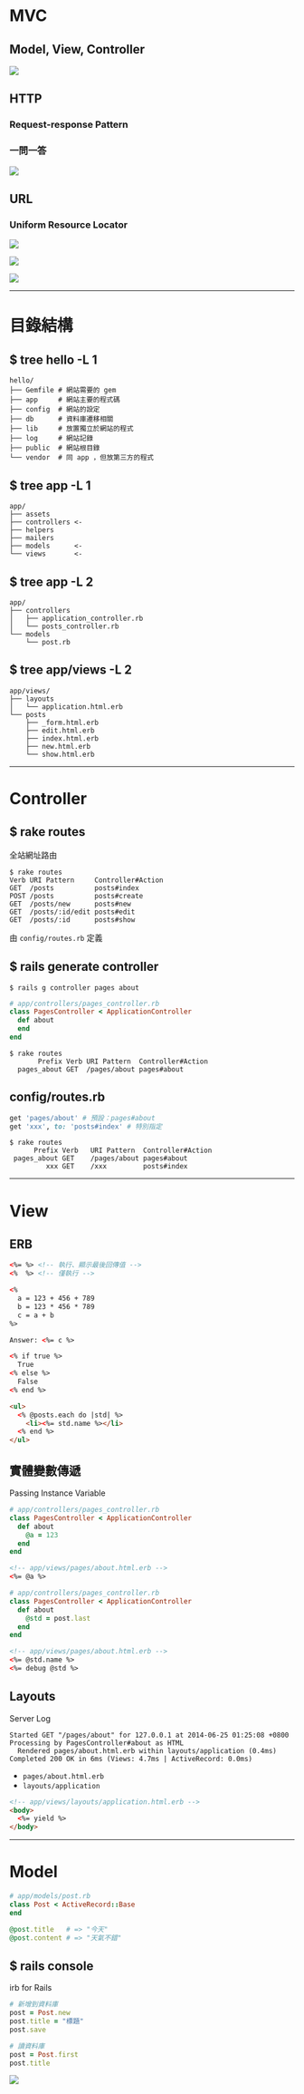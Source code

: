 # MVC 
## Model, View, Controller


![](img/browsers.jpg)


## HTTP
### Request-response Pattern
### 一問一答


![](img/client_server.png)


## URL
### Uniform Resource Locator
![](img/url.png)


![](img/client_server_2.png)


![](img/mvc_simple.png)

---

# 目錄結構 


## $ tree hello -L 1
```no-highlight
hello/
├── Gemfile # 網站需要的 gem
├── app     # 網站主要的程式碼
├── config  # 網站的設定
├── db      # 資料庫遷移相關
├── lib     # 放置獨立於網站的程式
├── log     # 網站記錄
├── public  # 網站根目錄
└── vendor  # 同 app ，但放第三方的程式
```


## $ tree app -L 1
```no-highlight
app/
├── assets
├── controllers <-
├── helpers
├── mailers
├── models      <-
└── views       <-
```


## $ tree app -L 2
```no-highlight
app/
├── controllers
│   ├── application_controller.rb
│   └── posts_controller.rb
└── models
    └── post.rb
```


## $ tree app/views -L 2
```no-highlight
app/views/
├── layouts
│   └── application.html.erb
└── posts
    ├── _form.html.erb
    ├── edit.html.erb
    ├── index.html.erb
    ├── new.html.erb
    └── show.html.erb
```

---

# Controller  


## $ rake routes
全站網址路由
```no-highlight
$ rake routes
Verb URI Pattern     Controller#Action
GET  /posts          posts#index
POST /posts          posts#create
GET  /posts/new      posts#new
GET  /posts/:id/edit posts#edit
GET  /posts/:id      posts#show
```
由 `config/routes.rb` 定義


## $ rails generate controller
```no-highlight
$ rails g controller pages about
```
```ruby
# app/controllers/pages_controller.rb
class PagesController < ApplicationController
  def about
  end
end
```
<!-- .element: style="font-size: 0.9em;" -->

```no-highlight
$ rake routes
       Prefix Verb URI Pattern  Controller#Action
  pages_about GET  /pages/about pages#about
```
<!-- .element: style="font-size: 0.8em;" -->


## config/routes.rb

```ruby
get 'pages/about' # 預設：pages#about
get 'xxx', to: 'posts#index' # 特別指定
```
<!-- .element: style="font-size: 0.9em;" -->

```no-highlight
$ rake routes
      Prefix Verb   URI Pattern  Controller#Action
 pages_about GET    /pages/about pages#about
         xxx GET    /xxx         posts#index
```
<!-- .element: style="font-size: 0.8em;" -->

---

# View 


## ERB

```html
<%= %> <!-- 執行、顯示最後回傳值 -->
<%  %> <!-- 僅執行 -->
```


```html
<%
  a = 123 + 456 + 789
  b = 123 * 456 * 789
  c = a + b
%>

Answer: <%= c %>
```


```html
<% if true %>
  True
<% else %>
  False
<% end %>
```


```html
<ul>
  <% @posts.each do |std| %>
    <li><%= std.name %></li>
  <% end %>
</ul>
```


## 實體變數傳遞
Passing Instance Variable
```ruby
# app/controllers/pages_controller.rb
class PagesController < ApplicationController
  def about
    @a = 123
  end
end
```
<!-- .element: style="font-size: 0.9em;" -->

```html
<!-- app/views/pages/about.html.erb -->
<%= @a %>
```


```ruby
# app/controllers/pages_controller.rb
class PagesController < ApplicationController
  def about
    @std = post.last
  end
end
```
<!-- .element: style="font-size: 0.9em;" -->

```html
<!-- app/views/pages/about.html.erb -->
<%= @std.name %>
<%= debug @std %>
```


## Layouts
Server Log
```no-highlight
Started GET "/pages/about" for 127.0.0.1 at 2014-06-25 01:25:08 +0800
Processing by PagesController#about as HTML
  Rendered pages/about.html.erb within layouts/application (0.4ms)
Completed 200 OK in 6ms (Views: 4.7ms | ActiveRecord: 0.0ms)
```
<!-- .element: style="font-size: 0.6em;" -->

- `pages/about.html.erb`
- `layouts/application`


```html
<!-- app/views/layouts/application.html.erb -->
<body>
  <%= yield %>
</body>
```
<!-- .element: style="font-size: 0.9em;" -->

---

# Model 


```ruby
# app/models/post.rb
class Post < ActiveRecord::Base
end
```


```ruby
@post.title   # => "今天"
@post.content # => "天氣不錯"
```


## $ rails console
irb for Rails
```ruby
# 新增到資料庫
post = Post.new
post.title = "標題"
post.save
```

```ruby
# 讀資料庫
post = Post.first
post.title
```


![](img/mvc.png)